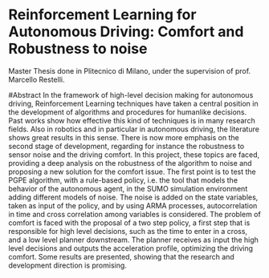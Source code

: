 # Reinforcement Learning for Autonomous Driving: Comfort and Robustness to noise
Master Thesis done in Plitecnico di Milano, under the supervision of prof. Marcello Restelli. 

#Abstract
In the framework of high-level decision making for autonomous driving, Reinforcement Learning techniques have taken a central position in the development of algorithms and procedures for humanlike decisions. Past works show how effective this kind of techniques is in many research fields. Also in robotics and in particular in autonomous driving, the literature shows great results in this sense. There is now more emphasis on the second stage of development, regarding for instance the robustness to sensor noise and the driving comfort. In this project, these topics are faced, providing a deep analysis on the robustness of the algorithm to noise and proposing a new solution for the comfort issue. The first point is to test the PGPE algorithm, with a rule-based policy, i.e. the tool that models the behavior of the autonomous agent, in the SUMO simulation environment adding different models of noise. The noise is added on the state variables, taken as input of the policy, and by using ARMA processes, autocorrelation in time and cross correlation among variables is considered. The problem of comfort is faced with the proposal of a two step policy, a first step that is responsible for high level decisions, such as the time to enter in a cross, and a low level planner downstream. The planner receives as input the high level decisions and outputs the acceleration profile, optimizing the driving comfort. Some results are presented, showing that the research and development direction is promising. 
